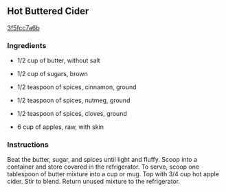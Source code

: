 ## Hot Buttered Cider

[3f5fcc7a6b](http://tastykitchen.com/recipes/drinks/hot-buttered-cider/)

### Ingredients

 - 1/2 cup of butter, without salt

 - 1/2 cup of sugars, brown

 - 1/2 teaspoon of spices, cinnamon, ground

 - 1/2 teaspoon of spices, nutmeg, ground

 - 1/2 teaspoon of spices, cloves, ground

 - 6 cup of apples, raw, with skin

### Instructions

Beat the butter, sugar, and spices until light and fluffy. Scoop into a container and store covered in the refrigerator. To serve, scoop one tablespoon of butter mixture into a cup or mug. Top with 3/4 cup hot apple cider. Stir to blend. Return unused mixture to the refrigerator.